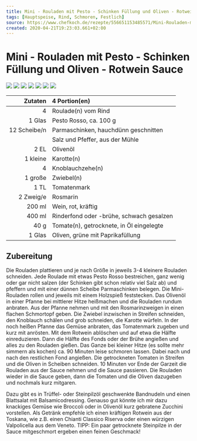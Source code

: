 ```yaml
---
title: Mini - Rouladen mit Pesto - Schinken Füllung und Oliven - Rotwein Sauce
tags: [Hauptspeise, Rind, Schmoren, Festlich]
source: https://www.chefkoch.de/rezepte/556651153485571/Mini-Rouladen-mit-Pesto-Schinken-Fuellung-und-Oliven-Rotwein-Sauce.html
created: 2020-04-21T19:23:03.661+02:00
---
```


# Mini - Rouladen mit Pesto - Schinken Füllung und Oliven - Rotwein Sauce

![](https://img.chefkoch-cdn.de/rezepte/556651153485571/bilder/965140/crop-360x240/mini-rouladen-mit-pesto-schinken-fuellung-und-oliven-rotwein-sauce.jpg) ![](https://img.chefkoch-cdn.de/rezepte/556651153485571/bilder/1083243/crop-360x240/mini-rouladen-mit-pesto-schinken-fuellung-und-oliven-rotwein-sauce.jpg) ![](https://img.chefkoch-cdn.de/rezepte/556651153485571/bilder/1064243/crop-360x240/mini-rouladen-mit-pesto-schinken-fuellung-und-oliven-rotwein-sauce.jpg) ![](https://img.chefkoch-cdn.de/rezepte/556651153485571/bilder/201290/crop-360x240/mini-rouladen-mit-pesto-schinken-fuellung-und-oliven-rotwein-sauce.jpg) ![](https://img.chefkoch-cdn.de/rezepte/556651153485571/bilder/1174646/crop-360x240/mini-rouladen-mit-pesto-schinken-fuellung-und-oliven-rotwein-sauce.jpg) ![](https://img.chefkoch-cdn.de/rezepte/556651153485571/bilder/765967/crop-360x240/mini-rouladen-mit-pesto-schinken-fuellung-und-oliven-rotwein-sauce.jpg) ![](https://img.chefkoch-cdn.de/rezepte/556651153485571/bilder/584692/crop-360x240/mini-rouladen-mit-pesto-schinken-fuellung-und-oliven-rotwein-sauce.jpg)

|  **Zutaten** | 4 Portion(en)                            |
| -----------: | :--------------------------------------- |
|            4 | Roulade(n) vom Rind                      |
|       1 Glas | Pesto Rosso, ca. 100 g                   |
| 12 Scheibe/n | Parmaschinken, hauchdünn geschnitten     |
|              | Salz und Pfeffer, aus der Mühle          |
|         2 EL | Olivenöl                                 |
|     1 kleine | Karotte(n)                               |
|            4 | Knoblauchzehe(n)                         |
|      1 große | Zwiebel(n)                               |
|         1 TL | Tomatenmark                              |
|    2 Zweig/e | Rosmarin                                 |
|       200 ml | Wein, rot, kräftig                       |
|       400 ml | Rinderfond oder -brühe, schwach gesalzen |
|         40 g | Tomate(n), getrocknete, in Öl eingelegte |
|       1 Glas | Oliven, grüne mit Paprikafüllung         |

## Zubereitung

Die Rouladen plattieren und je nach Größe in jeweils 3-4 kleinere Rouladen schneiden. Jede Roulade mit etwas Pesto Rosso bestreichen, ganz wenig oder gar nicht salzen (der Schinken gibt schon relativ viel Salz ab) und pfeffern und mit einer dünnen Scheibe Parmaschinken belegen. Die Mini-Rouladen rollen und jeweils mit einem Holzspieß feststecken. Das Olivenöl in einer Pfanne bei mittlerer Hitze heißmachen und die Rouladen rundum anbraten. Aus der Pfanne nehmen und mit den Rosmarinzweigen in einen flachen Schmortopf geben. Die Zwiebel inzwischen in Streifen schneiden, den Knoblauch schälen und grob schneiden, die Karotte würfeln. In der noch heißen Pfanne das Gemüse anbraten, das Tomatenmark zugeben und kurz mit anrösten. Mit dem Rotwein ablöschen und auf etwa die Hälfte einreduzieren. Dann die Hälfte des Fonds oder der Brühe angießen und alles zu den Rouladen gießen. Das Ganze bei kleiner Hitze (es sollte mehr simmern als kochen) ca. 90 Minuten leise schmoren lassen. Dabei nach und nach den restlichen Fond angießen. Die getrockneten Tomaten in Streifen und die Oliven in Scheiben schneiden. 10 Minuten vor Ende der Garzeit die Rouladen aus der Sauce nehmen und die Sauce passieren. Die Rouladen wieder in die Sauce geben, dann die Tomaten und die Oliven dazugeben und nochmals kurz mitgaren. 

Dazu gibt es in Trüffel- oder Steinpilzöl geschwenkte Bandnudeln und einen Blattsalat mit Balsamicodressing. Genauso gut könnte ich mir dazu knackiges Gemüse wie Broccoli oder in Olivenöl kurz gebratene Zucchini vorstellen. 
Als Getränk empfehle ich einen kräftigen Rotwein aus der Toskana, wie z.B. einen Chianti Classico Riserva oder einen würzigen Valpolicella aus dem Veneto. 
TIPP: Ein paar getrocknete Steinpilze in der Sauce mitgeschmort ergeben einen feinen Geschmack!